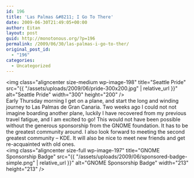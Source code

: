 ```yaml
---
id: 196
title: 'Las Palmas &#8211; I Go To There'
date: 2009-06-30T21:49:05+00:00
author: Eitan
layout: post
guid: http://monotonous.org/?p=196
permalink: /2009/06/30/las-palmas-i-go-to-ther/
original_post_id:
  - "196"
categories:
  - Uncategorized
---
```

<img class="aligncenter size-medium wp-image-198" title="Seattle Pride" src="{{ "/assets/uploads/2009/06/pride-300x200.jpg" | relative_url }}" alt="Seattle Pride" width="300" height="200" />  
Early Thursday morning I get on a plane, and start the long and winding journey to Las Palmas de Gran Canaria. Two weeks ago I could not not imagine boarding another plane, luckily I have recovered from my previous travel fatigue, and I am excited to go! This would not have been possible without the generous sponsorship from the GNOME foundation. It has to be the greatest community around. I also look forward to meeting the second greatest community &#8211; KDE. It will also be nice to meet new friends and get re-acquainted with old ones.  
<img class="aligncenter size-full wp-image-197" title="GNOME Sponsorship Badge" src="{{ "/assets/uploads/2009/06/sponsored-badge-simple.png" | relative_url }}" alt="GNOME Sponsorship Badge" width="213" height="213" />
